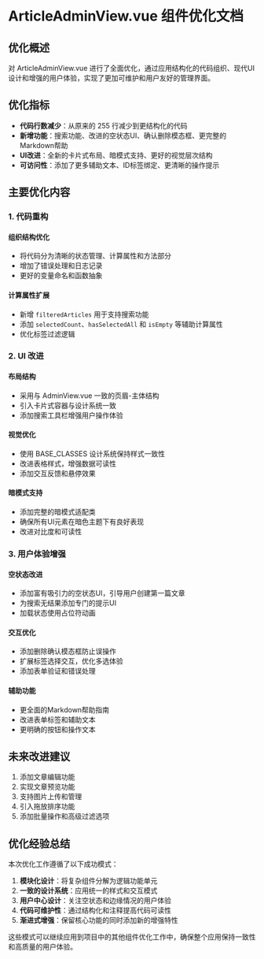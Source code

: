 # ArticleAdminView.vue 组件优化文档

## 优化概述

对 ArticleAdminView.vue 进行了全面优化，通过应用结构化的代码组织、现代UI设计和增强的用户体验，实现了更加可维护和用户友好的管理界面。

## 优化指标

- **代码行数减少**：从原来的 255 行减少到更结构化的代码
- **新增功能**：搜索功能、改进的空状态UI、确认删除模态框、更完整的Markdown帮助
- **UI改进**：全新的卡片式布局、暗模式支持、更好的视觉层次结构
- **可访问性**：添加了更多辅助文本、ID标签绑定、更清晰的操作提示

## 主要优化内容

### 1. 代码重构

#### 组织结构优化
- 将代码分为清晰的状态管理、计算属性和方法部分
- 增加了错误处理和日志记录
- 更好的变量命名和函数抽象

#### 计算属性扩展
- 新增 `filteredArticles` 用于支持搜索功能
- 添加 `selectedCount`、`hasSelectedAll` 和 `isEmpty` 等辅助计算属性
- 优化标签过滤逻辑

### 2. UI 改进

#### 布局结构
- 采用与 AdminView.vue 一致的页眉-主体结构
- 引入卡片式容器与设计系统一致
- 添加搜索工具栏增强用户操作体验

#### 视觉优化
- 使用 BASE_CLASSES 设计系统保持样式一致性
- 改进表格样式，增强数据可读性
- 添加交互反馈和悬停效果

#### 暗模式支持
- 添加完整的暗模式适配类
- 确保所有UI元素在暗色主题下有良好表现
- 改进对比度和可读性

### 3. 用户体验增强

#### 空状态改进
- 添加富有吸引力的空状态UI，引导用户创建第一篇文章
- 为搜索无结果添加专门的提示UI
- 加载状态使用占位符动画

#### 交互优化
- 添加删除确认模态框防止误操作
- 扩展标签选择交互，优化多选体验
- 添加表单验证和错误处理

#### 辅助功能
- 更全面的Markdown帮助指南
- 改进表单标签和辅助文本
- 更明确的按钮和操作文本

## 未来改进建议

1. 添加文章编辑功能
2. 实现文章预览功能
3. 支持图片上传和管理
4. 引入拖放排序功能
5. 添加批量操作和高级过滤选项

## 优化经验总结

本次优化工作遵循了以下成功模式：

1. **模块化设计**：将复杂组件分解为逻辑功能单元
2. **一致的设计系统**：应用统一的样式和交互模式
3. **用户中心设计**：关注空状态和边缘情况的用户体验
4. **代码可维护性**：通过结构化和注释提高代码可读性
5. **渐进式增强**：保留核心功能的同时添加新的增强特性

这些模式可以继续应用到项目中的其他组件优化工作中，确保整个应用保持一致性和高质量的用户体验。
